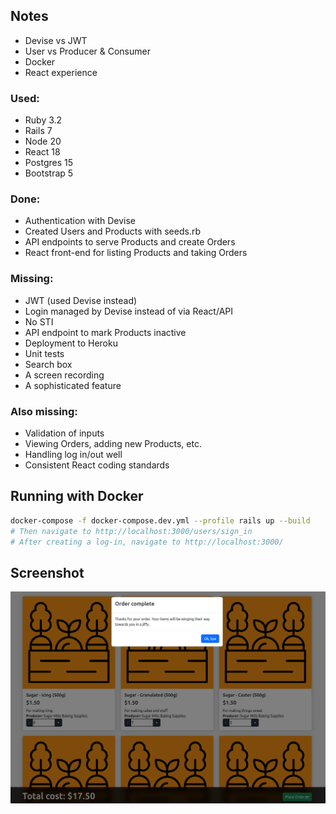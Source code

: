 ## Notes
* Devise vs JWT
* User vs Producer & Consumer
* Docker
* React experience

### Used:
* Ruby 3.2
* Rails 7
* Node 20
* React 18
* Postgres 15
* Bootstrap 5

### Done:
* Authentication with Devise
* Created Users and Products with seeds.rb
* API endpoints to serve Products and create Orders
* React front-end for listing Products and taking Orders

### Missing:
* JWT (used Devise instead)
* Login managed by Devise instead of via React/API
* No STI
* API endpoint to mark Products inactive
* Deployment to Heroku
* Unit tests
* Search box
* A screen recording
* A sophisticated feature

### Also missing:
* Validation of inputs
* Viewing Orders, adding new Products, etc.
* Handling log in/out well
* Consistent React coding standards

## Running with Docker

```sh
docker-compose -f docker-compose.dev.yml --profile rails up --build
# Then navigate to http://localhost:3000/users/sign_in
# After creating a log-in, navigate to http://localhost:3000/
```

## Screenshot

![Order page](./public/screenshot.png)
